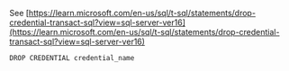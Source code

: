 See [https://learn.microsoft.com/en-us/sql/t-sql/statements/drop-credential-transact-sql?view=sql-server-ver16](https://learn.microsoft.com/en-us/sql/t-sql/statements/drop-credential-transact-sql?view=sql-server-ver16)
```
DROP CREDENTIAL credential_name
```
